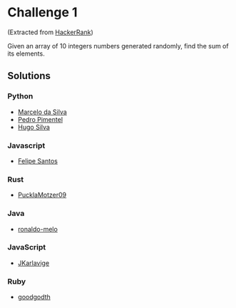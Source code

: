 # Challenge 1 
(Extracted from [HackerRank](https://www.hackerrank.com/))

Given an array of 10 integers numbers generated randomly, find the sum of its elements.

## Solutions
### Python 
* [Marcelo da Silva](https://github.com/marcelodasilva/challenges-hacktoberfest/blob/master/challenges/1/Python/marcelodasilva.py)
* [Pedro Pimentel](https://github.com/pedro5/challenges-hacktoberfest/blob/master/challenges/1/Python/pedro5.py)
* [Hugo Silva](https://github.com/hugoadriao/challenges-hacktoberfest/blob/master/challenges/1/Python/hugoadriao.py)
### Javascript
* [Felipe Santos](https://github.com/felipedmsantos95/challenges-hacktoberfest/blob/challenge-01/challenges/1/JavaScript/felipedmsantos95.js)
### Rust
* [PucklaMotzer09](https://github.com/PucklaMotzer09/challenges-hacktoberfest/blob/master/challenges/1/Rust/pucklamotzer09/src/main.rs)
### Java
* [ronaldo-melo](https://github.com/AlbertoTKD/challenges-hacktoberfest/blob/master/challenges/1/Java/Challenge1.java)
### JavaScript
* [JKarlavige](https://github.com/JKarlavige/challenges-hacktoberfest/blob/master/challenges/1/JavaScript/jkarlavige.js)
### Ruby
* [goodgodth](https://github.com/goodgodth/challenges-hacktoberfest/blob/master/challenges/1/Ruby/goodgodth.rb)
